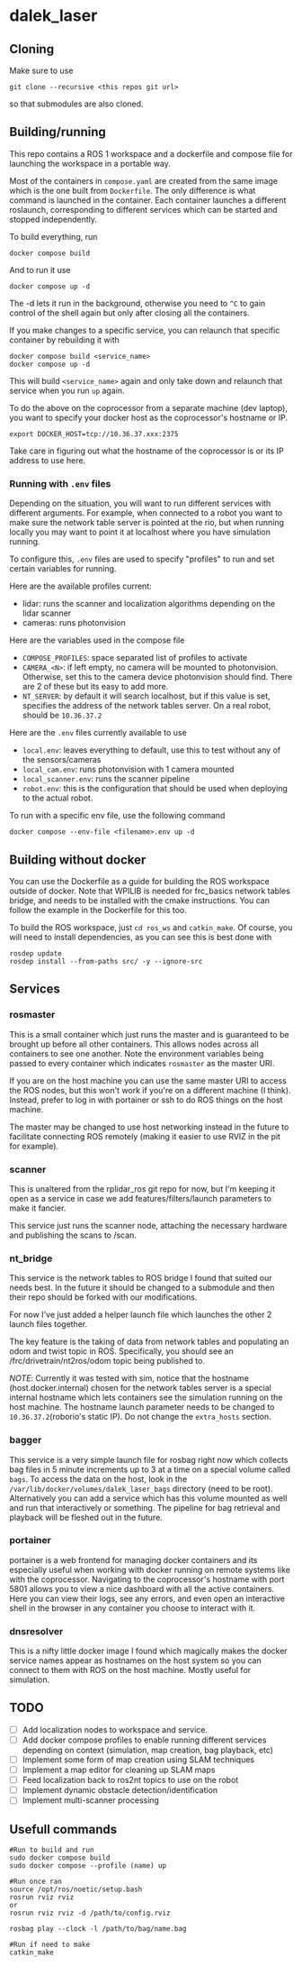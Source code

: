 # dalek_laser

## Cloning
Make sure to use

    git clone --recursive <this repos git url>

so that submodules are also cloned.

## Building/running

This repo contains a ROS 1 workspace and a dockerfile and compose file for launching the workspace in a portable way.

Most of the containers in `compose.yaml` are created from the same image which is the one built from `Dockerfile`. The only difference is what command is launched in the container. Each container launches a different roslaunch, corresponding to different services which can be started and stopped independently.

To build everything, run

    docker compose build

And to run it use

    docker compose up -d

The -d lets it run in the background, otherwise you need to `^C` to gain control of the shell again but only after closing all the containers.

If you make changes to a specific service, you can relaunch that specific container by rebuilding it with

    docker compose build <service_name>
    docker compose up -d

This will build `<service_name>` again and only take down and relaunch that service when you run `up` again.

To do the above on the coprocessor from a separate machine (dev laptop), you want to specify your docker host as the coprocessor's hostname or IP.

    export DOCKER_HOST=tcp://10.36.37.xxx:2375

Take care in figuring out what the hostname of the coprocessor is or its IP address to use here.

### Running with `.env` files

Depending on the situation, you will want to run different services with different arguments. For example, when connected to a robot you want to make sure the network table server is pointed at the rio, but when running locally you may want to point it at localhost where you have simulation running.

To configure this, `.env` files are used to specify "profiles" to run and set certain variables for running.

Here are the available profiles current:
 - lidar: runs the scanner and localization algorithms depending on the lidar scanner
 - cameras: runs photonvision

Here are the variables used in the compose file
 - `COMPOSE_PROFILES`: space separated list of profiles to activate
 - `CAMERA_<N>`: if left empty, no camera will be mounted to photonvision. Otherwise, set this to the camera device photonvision should find. There are 2 of these but its easy to add more.
 - `NT_SERVER`: by default it will search localhost, but if this value is set, specifies the address of the network tables server. On a real robot, should be `10.36.37.2`

Here are the `.env` files currently available to use
 - `local.env`: leaves everything to default, use this to test without any of the sensors/cameras
 - `local_cam.env`: runs photonvision with 1 camera mounted
 - `local_scanner.env`: runs the scanner pipeline
 - `robot.env`: this is the configuration that should be used when deploying to the actual robot.

 To run with a specific env file, use the following command

    docker compose --env-file <filename>.env up -d

## Building without docker

You can use the Dockerfile as a guide for building the ROS workspace outside of docker. Note that WPILIB is needed for frc_basics network tables bridge, and needs to be installed with the cmake instructions. You can follow the example in the Dockerfile for this too.

To build the ROS workspace, just `cd ros_ws` and `catkin_make`. Of course, you will need to install dependencies, as you can see this is best done with

    rosdep update
    rosdep install --from-paths src/ -y --ignore-src

## Services

### rosmaster

This is a small container which just runs the master and is guaranteed to be brought up before all other containers. This allows nodes across all containers to see one another. Note the environment variables being passed to every container which indicates `rosmaster` as the master URI.

If you are on the host machine you can use the same master URI to access the ROS nodes, but this won't work if you're on a different machine (I think). Instead, prefer to log in with portainer or ssh to do ROS things on the host machine.

The master may be changed to use host networking instead in the future to facilitate connecting ROS remotely (making it easier to use RVIZ in the pit for example).

### scanner

This is unaltered from the rplidar_ros git repo for now, but I'm keeping it open as a service in case we add features/filters/launch parameters to make it fancier.

This service just runs the scanner node, attaching the necessary hardware and publishing the scans to /scan.

### nt_bridge

This service is the network tables to ROS bridge I found that suited our needs best. In the future it should be changed to a submodule and then their repo should be forked with our modifications.

For now I've just added a helper launch file which launches the other 2 launch files together.

The key feature is the taking of data from network tables and populating an odom and twist topic in ROS.
Specifically, you should see an /frc/drivetrain/nt2ros/odom topic being published to.

*NOTE*: Currently it was tested with sim, notice that the hostname (host.docker.internal) chosen for the network tables server is a special internal hostname which lets containers see the simulation running on the host machine.
The hostname launch parameter needs to be changed to `10.36.37.2`(roborio's static IP). Do not change the `extra_hosts` section.

### bagger

This service is a very simple launch file for rosbag right now which collects bag files in 5 minute increments up to 3 at a time on a special volume called `bags`. To access the data on the host, look in the `/var/lib/docker/volumes/dalek_laser_bags` directory (need to be root). Alternatively you can add a service which has this volume mounted as well and run that interactively or something. The pipeline for bag retrieval and playback will be fleshed out in the future.

### portainer

portainer is a web frontend for managing docker containers and its especially useful when working with docker running on remote systems like with the coprocessor.
Navigating to the coprocessor's hostname with port 5801 allows you to view a nice dashboard with all the active containers. Here you can view their logs, see any errors, and even open an interactive shell in the browser in any container you choose to interact with it.

### dnsresolver

This is a nifty little docker image I found which magically makes the docker service names appear as hostnames on the host system so you can connect to them with ROS on the host machine.
Mostly useful for simulation.

## TODO

- [ ] Add localization nodes to workspace and service.
- [ ] Add docker compose profiles to enable running different services depending on context (simulation, map creation, bag playback, etc)
- [ ] Implement some form of map creation using SLAM techniques
- [ ] Implement a map editor for cleaning up SLAM maps
- [ ] Feed localization back to ros2nt topics to use on the robot
- [ ] Implement dynamic obstacle detection/identification
- [ ] Implement multi-scanner processing

## Usefull commands
```
#Run to build and run
sudo docker compose build
sudo docker compose --profile (name) up

#Run once ran
source /opt/ros/noetic/setup.bash
rosrun rviz rviz
or 
rosrun rviz rviz -d /path/to/config.rviz

rosbag play --clock -l /path/to/bag/name.bag

#Run if need to make
catkin_make

```